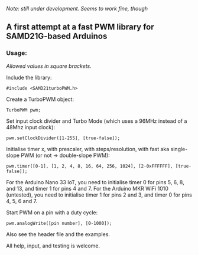 *Note: still under development. Seems to work fine, though*

## A first attempt at a fast PWM library for SAMD21G-based Arduinos

### Usage:

*Allowed values in square brackets.*

Include the library:

```#include <SAMD21turboPWM.h>```

Create a TurboPWM object:

```TurboPWM pwm;```

Set input clock divider and Turbo Mode (which uses a 96MHz instead of a 48Mhz input clock):

```pwm.setClockDivider([1-255], [true-false]);```

Initialise timer x, with prescaler, with steps/resolution, with fast aka single-slope PWM (or not -> double-slope PWM):

```pwm.timer([0-1], [1, 2, 4, 8, 16, 64, 256, 1024], [2-0xFFFFFF], [true-false]);```

For the Arduino Nano 33 IoT, you need to initialise timer 0 for pins 5, 6, 8, and 13, and timer 1 for pins 4 and 7.
For the Arduino MKR WiFi 1010 (untested), you need to initialise timer 1 for pins 2 and 3, and timer 0 for pins 4, 5, 6 and 7.

Start PWM on a pin with a duty cycle:

```pwm.analogWrite([pin number], [0-1000]);```

Also see the header file and the examples.

All help, input, and testing is welcome.